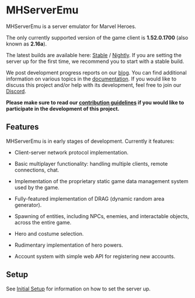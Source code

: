 # MHServerEmu

MHServerEmu is a server emulator for Marvel Heroes.

The only currently supported version of the game client is **1.52.0.1700** (also known as **2.16a**).

The latest builds are available here: [Stable](https://github.com/Crypto137/MHServerEmu/releases/latest) / [Nightly](https://nightly.link/Crypto137/MHServerEmu/workflows/nightly-release-windows-x64/master?preview). If you are setting the server up for the first time, we recommend you to start with a stable build.

We post development progress reports on our [blog](https://crypto137.github.io/MHServerEmu/). You can find additional information on various topics in the [documentation](./docs/Index.md). If you would like to discuss this project and/or help with its development, feel free to join our [Discord](https://discord.gg/hjR8Bj52t3).

**Please make sure to read our [contribution guidelines](./CONTRIBUTING.md) if you would like to participate in the development of this project.**

## Features

MHServerEmu is in early stages of development. Currently it features:

- Client-server network protocol implementation.

- Basic multiplayer functionality: handling multiple clients, remote connections, chat.

- Implementation of the proprietary static game data management system used by the game.

- Fully-featured implementation of DRAG (dynamic random area generator).

- Spawning of entities, including NPCs, enemies, and interactable objects, across the entire game.

- Hero and costume selection.

- Rudimentary implementation of hero powers.

- Account system with simple web API for registering new accounts.

## Setup

See [Initial Setup](./docs/Setup/InitialSetup.md) for information on how to set the server up.
